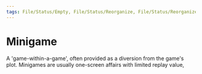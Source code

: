 ```yaml
---
tags: File/Status/Empty, File/Status/Reorganize, File/Status/Reorganize, File/Status/Recategorize, File/Status/Summarize, File/Status/Structuralize
---
```


# Minigame

A 'game-within-a-game', often provided as a diversion from the game's plot. Minigames are usually one-screen affairs with limited replay value,



